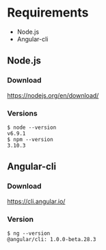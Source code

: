 # Requirements

* Node.js
* Angular-cli

## Node.js
### Download
https://nodejs.org/en/download/
### Versions
```
$ node --version
v6.9.1
$ npm --version
3.10.3
```

## Angular-cli
### Download
https://cli.angular.io/
### Version
```
$ ng --version
@angular/cli: 1.0.0-beta.28.3
```
